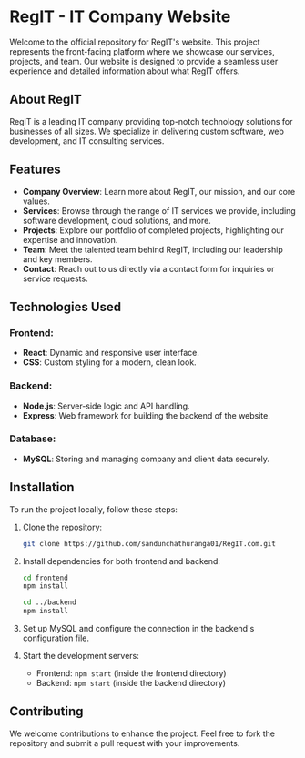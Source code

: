 # RegIT - IT Company Website

Welcome to the official repository for RegIT's website. This project represents the front-facing platform where we showcase our services, projects, and team. Our website is designed to provide a seamless user experience and detailed information about what RegIT offers.

## About RegIT
RegIT is a leading IT company providing top-notch technology solutions for businesses of all sizes. We specialize in delivering custom software, web development, and IT consulting services.

## Features
- **Company Overview**: Learn more about RegIT, our mission, and our core values.
- **Services**: Browse through the range of IT services we provide, including software development, cloud solutions, and more.
- **Projects**: Explore our portfolio of completed projects, highlighting our expertise and innovation.
- **Team**: Meet the talented team behind RegIT, including our leadership and key members.
- **Contact**: Reach out to us directly via a contact form for inquiries or service requests.

## Technologies Used

### Frontend:
- **React**: Dynamic and responsive user interface.
- **CSS**: Custom styling for a modern, clean look.

### Backend:
- **Node.js**: Server-side logic and API handling.
- **Express**: Web framework for building the backend of the website.

### Database:
- **MySQL**: Storing and managing company and client data securely.

## Installation

To run the project locally, follow these steps:

1. Clone the repository:

   ```bash
   git clone https://github.com/sandunchathuranga01/RegIT.com.git
   ```

2. Install dependencies for both frontend and backend:

   ```bash
   cd frontend
   npm install

   cd ../backend
   npm install
   ```

3. Set up MySQL and configure the connection in the backend's configuration file.

4. Start the development servers:

   - Frontend: `npm start` (inside the frontend directory)
   - Backend: `npm start` (inside the backend directory)

## Contributing
We welcome contributions to enhance the project. Feel free to fork the repository and submit a pull request with your improvements.
